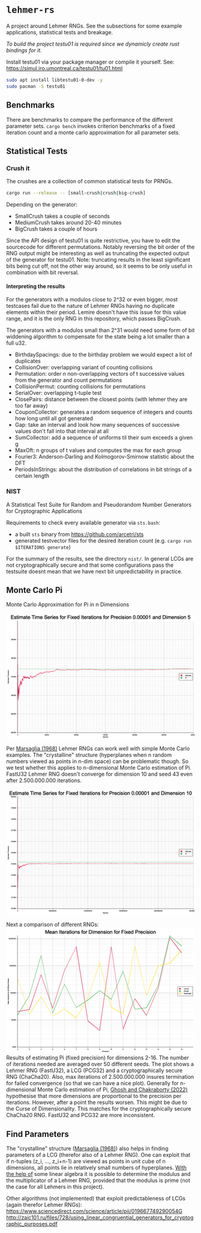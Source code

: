 # `lehmer-rs`
A project around Lehmer RNGs.
See the subsections for some example applications, statistical tests and breakage.

*To build the project testu01 is required since we dynamicly create rust bindings for it.*

Install testu01 via your package manager or compile it yourself.
See: <https://simul.iro.umontreal.ca/testu01/tu01.html>
```sh
sudo apt install libtestu01-0-dev -y
sudo pacman -S testu01
```

## Benchmarks
There are benchmarks to compare the performance of the different parameter sets.
`cargo bench` invokes criterion benchmarks of a fixed iteration count and a monte carlo approximation for all parameter sets.

## Statistical Tests

### Crush it
The crushes are a collection of common statistical tests for PRNGs.
```sh
cargo run --release -- [small-crush|crush|big-crush]
```

Depending on the generator:
- SmallCrush takes a couple of seconds
- MediumCrush takes around 20-40 minutes
- BigCrush takes a couple of hours

Since the API design of testu01 is quite restrictive, you have to edit the sourcecode for different permutations.
Notably reversing the bit order of the RNG output might be interesting as well as truncating the expected output of the generator for testu01.
Note: truncating results in the least significant bits being cut off, not the other way around, so it seems to be only useful in combination with bit reversal.

#### Interpreting the results
For the generators with a modulos close to 2^32 or even bigger, most testcases fail due to the nature of Lehmer RNGs having no duplicate elements within their period. Lemire doesn't have this issue for this value range, and it is the only RNG in this repository, which passes BigCrush.

The generators with a modulos small than 2^31 would need some form of bit widdening algorithm to compensate for the state being a lot smaller than a full u32.

- BirthdaySpacings: due to the birthday problem we would expect a lot of duplicates
- CollisionOver: overlapping variant of counting collisions
- Permutation: order n non-overlapping vectors of t successive values from the generator and count permutations
- CollisionPermut: counting collisions for permutations
- SerialOver: overlapping t-tuple test
- ClosePairs: distance between the closest points (with lehmer they are too far away)
- CouponCollector: generates a random sequence of integers and counts how long until all got generated
- Gap: take an interval and look how many sequences of successive values don't fall into that interval at all
- SumCollector: add a sequence of uniforms til their sum exceeds a given g
- MaxOft: n groups of t values and computes the max for each group
- Fourier3: Anderson-Darling and Kolmogorov-Smirnow statistic about the DFT
- PeriodsInStrings: about the distribution of correlations in bit strings of a certain length

### NIST
A Statistical Test Suite for Random and Pseudorandom Number Generators for Cryptographic Applications

Requirements to check every available generator via `sts.bash`:
- a built `sts` binary from https://github.com/arcetri/sts
- generated testvector files for the desired iteration count
  (e.g. `cargo run $ITERATIONS generate`)

For the summary of the results, see the directory `nist/`.
In general LCGs are not cryptographically secure and that some configurations pass the testsuite doesnt mean that we have next bit unpredictability in practice.

## Monte Carlo Pi

Monte Carlo Approximation for Pi in n Dimensions

![Fixed Iterations](./assets/MC-fixed-precion.png "time series of estimates for fixed iterations")

Per <a href="https://www.pnas.org/doi/pdf/10.1073/pnas.61.1.25">Marsaglia (1968)</a> Lehmer RNGs can work well with simple Monte Carlo examples. The "crystalline" structure (hyperplanes when n random numbers viewed as points in n-dim space) can be problematic though. So we test whether this applies to n-dimensional Monte Carlo estimation of Pi. FastU32 Lehmer RNG doesn't converge for dimension 10 and seed 43 even after 2.500.000.000 iterations.

![Non Convergence](./assets/MC-non-converging.png "not converging towards pi after 2.500.000.000 iterations")

Next a comparison of different RNGs:
![Dimensions](./assets/MC-dimension-comparison.png "mean iterations per dimension")
Results of estimating Pi (fixed precision) for dimensions 2-16. The number of iterations needed are averaged over 50 different seeds. The plot shows a Lehmer RNG (FastU32), a LCG (PCG32) and a cryptographically secure RNG (ChaCha20). Also, max iterations of 2.500.000.000 insures termination for failed convergence (so that we can have a nice plot).
Generally for n-dimensional Monte Carlo estimation of Pi, <a href="10.13140/RG.2.2.16276.17286">Ghosh and Chakraborty (2022)</a> hypothesise that more dimensions are proportional to the precision per iterations. However, after a point the results worsen. This might be due to the Curse of Dimensionality. This matches for the cryptographically secure ChaCha20 RNG. FastU32 and PCG32 are more inconsistent.

## Find Parameters

The "crystalline" structure (<a href="https://www.pnas.org/doi/pdf/10.1073/pnas.61.1.25">Marsaglia (1968)</a>) also helps in finding parameters of a LCG (therefor also of a Lehmer RNG).
One can exploit that if n-tuples (z_i, ..., z_i+n-1) are viewed as points in unit cube of n dimensions, all points lie in relatively small numbers of hyperplanes.
<a href="https://srmore.io/posts/breaking-linear-congruential-generator/">With the help of</a> some linear algebra it is possible to determine the modulus and the multiplicator of a Lehmer RNG, provided that the modulus is prime (not the case for all Lehmers in this project).

Other algorithms (not implemented) that exploit predictableness of LCGs (again therefor Lehmer RNGs):
https://www.sciencedirect.com/science/article/pii/019667749290054G
http://zaic101.ru/files/728/using_linear_congruential_generators_for_cryptographic_purposes.pdf
